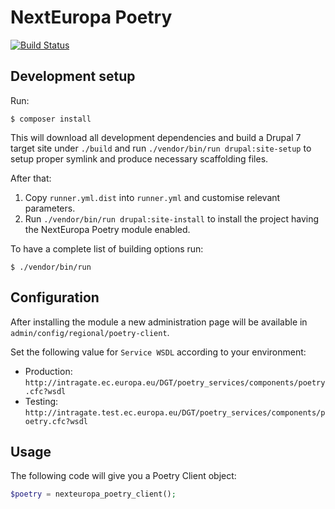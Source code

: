 # NextEuropa Poetry

[![Build Status](https://travis-ci.org/ec-europa/nexteuropa_poetry.svg?branch=master)](https://travis-ci.org/ec-europa/nexteuropa_poetry)

## Development setup

Run:

```
$ composer install
```

This will download all development dependencies and build a Drupal 7 target site under `./build` and run
`./vendor/bin/run drupal:site-setup` to setup proper symlink and produce necessary scaffolding files.

After that:

1. Copy `runner.yml.dist` into `runner.yml` and customise relevant parameters.
2. Run `./vendor/bin/run drupal:site-install` to install the project having the NextEuropa Poetry module enabled.

To have a complete list of building options run:

```
$ ./vendor/bin/run
```

## Configuration

After installing the module a new administration page will be available in `admin/config/regional/poetry-client`.

Set the following value for `Service WSDL` according to your environment:

- Production: `http://intragate.ec.europa.eu/DGT/poetry_services/components/poetry.cfc?wsdl`
- Testing: `http://intragate.test.ec.europa.eu/DGT/poetry_services/components/poetry.cfc?wsdl`

## Usage

The following code will give you a Poetry Client object:

```php
$poetry = nexteuropa_poetry_client();
```
